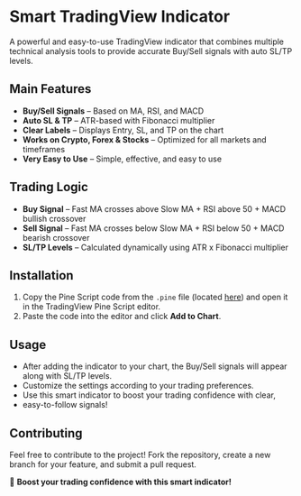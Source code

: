 # Smart TradingView Indicator

A powerful and easy-to-use TradingView indicator that combines multiple technical analysis tools to provide accurate Buy/Sell signals with auto SL/TP levels.

## Main Features
- **Buy/Sell Signals** – Based on MA, RSI, and MACD
- **Auto SL & TP** – ATR-based with Fibonacci multiplier
- **Clear Labels** – Displays Entry, SL, and TP on the chart
- **Works on Crypto, Forex & Stocks** – Optimized for all markets and timeframes
- **Very Easy to Use** – Simple, effective, and easy to use

## Trading Logic
- **Buy Signal** – Fast MA crosses above Slow MA + RSI above 50 + MACD bullish crossover
- **Sell Signal** – Fast MA crosses below Slow MA + RSI below 50 + MACD bearish crossover
- **SL/TP Levels** – Calculated dynamically using ATR x Fibonacci multiplier

## Installation
1. Copy the Pine Script code from the `.pine` file (located [here](link_to_your_file)) and open it in the TradingView Pine Script editor.
2. Paste the code into the editor and click **Add to Chart**.

## Usage
- After adding the indicator to your chart, the Buy/Sell signals will appear along with SL/TP levels.
- Customize the settings according to your trading preferences.
- Use this smart indicator to boost your trading confidence with clear,
- easy-to-follow signals!

## Contributing
Feel free to contribute to the project! Fork the repository, create a new branch for your feature, and submit a pull request.

🚀 **Boost your trading confidence with this smart indicator!**
